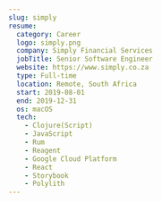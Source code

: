 ```yaml
---
slug: simply
resume:
  category: Career
  logo: simply.png
  company: Simply Financial Services
  jobTitle: Senior Software Engineer
  website: https://www.simply.co.za
  type: Full-time
  location: Remote, South Africa
  start: 2019-08-01
  end: 2019-12-31
  os: macOS
  tech:
    - Clojure(Script)
    - JavaScript
    - Rum
    - Reagent
    - Google Cloud Platform
    - React
    - Storybook
    - Polylith
---
```


